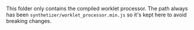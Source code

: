 This folder only contains the compiled worklet processor.
The path always has been `synthetizer/worklet_processor.min.js`
so it's kept here to avoid breaking changes.